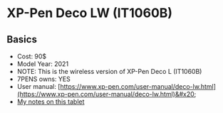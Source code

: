 # XP-Pen Deco LW (IT1060B)

## Basics

* Cost: 90$
* Model Year: 2021
* NOTE: This is the wireless version of XP-Pen Deco L (IT1060B)&#x20;
* 7PENS owns: YES&#x20;
* User manual: [https://www.xp-pen.com/user-manual/deco-lw.html](https://www.xp-pen.com/user-manual/deco-lw.html)&#x20;
* [My notes on this tablet](7p-notes-xp-pen-deco-lw-it1060b.md)&#x20;



